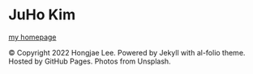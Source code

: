 # JuHo Kim
[my homepage](https://rmawngh.github.io)


© Copyright 2022 Hongjae Lee. Powered by Jekyll with al-folio theme. Hosted by GitHub Pages. Photos from Unsplash.

